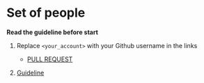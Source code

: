 # Set of people

**Read the guideline before start**

1. Replace `<your_account>` with your Github username in the links
    - [PULL REQUEST](https://github.com/mate-academy/js_task-transportation-on-vacation/pull/180)

2. [Guideline](https://github.com/mate-academy/js_task-guideline/blob/master/README.md)
